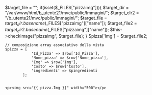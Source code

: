 
$target_file = "";
	if(isset($_FILES["pizzaimg"])){
		$target_dir = "/var/www/html/b_utente21/mvc/public/Immagini/";
		$target_dir2 = "/b_utente21/mvc/public/Immagini/";
		$target_file = $target_dir . basename($_FILES["pizzaimg"]["name"]);
		$target_file2 = $target_dir2 . basename($_FILES["pizzaimg"]["name"]);
		$this->checkImage("pizzaimg", $target_file);
	}
	$pizza['Img'] = $target_file2;
	
	
	// composizione array associativo della vista
	$pizza = [
				'Id_Pizza' => $row['Id_Pizza'],
				'Nome_pizza' => $row['Nome_pizza'],
				'Img' => $row['Img'],
				'Costo' => $row['Costo'],
				'ingredienti' => $pingredienti
			];
	
	
	<p><img src="{{ pizza.Img }}" width="500"></p>
